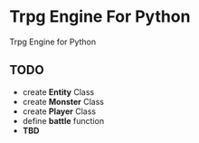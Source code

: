 # Trpg Engine For Python

Trpg Engine for Python

## TODO

- create **Entity** Class
- create **Monster** Class
- create **Player** Class
- define **battle** function
- **TBD**
